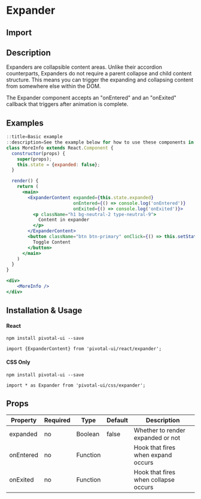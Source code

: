 # Expander

## Import

## Description
Expanders are collapsible content areas. Unlike their accordion counterparts, Expanders do not require a
parent collapse and child content structure. This means you can trigger the expanding and collapsing content from somewhere
else within the DOM.

The Expander component accepts an "onEntered" and an "onExited" callback that triggers after animation is complete.

## Examples

```jsx
::title=Basic example
::description=See the example below for how to use these components in your own application.
class MoreInfo extends React.Component {
  constructor(props) {
    super(props);
    this.state = {expanded: false};
  }

  render() {
    return (
      <main>
        <ExpanderContent expanded={this.state.expanded}
                         onEntered={() => console.log('onEntered')}
                         onExited={() => console.log('onExited')}>
          <p className="h1 bg-neutral-2 type-neutral-9">
            Content in expander
          </p>
        </ExpanderContent>
        <button className="btn btn-primary" onClick={() => this.setState({expanded: !this.state.expanded})}>
          Toggle Content
        </button> 
      </main>
    )
  }
}

<div>
    <MoreInfo />
</div>
```
## Installation & Usage

#### React
`npm install pivotal-ui --save`

`import {ExpanderContent} from 'pivotal-ui/react/expander';`

#### CSS Only
`npm install pivotal-ui --save`

`import * as Expander from 'pivotal-ui/css/expander';`

## Props

Property | Required | Type | Default | Description
---------|----------|------|---------|------------
expanded  | no | Boolean   | false | Whether to render expanded or not
onEntered | no | Function  |       | Hook that fires when expand occurs
onExited  | no | Function  |       | Hook that fires when collapse occurs
